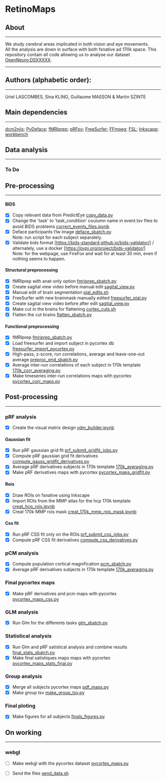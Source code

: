 # RetinoMaps
## About
---
We study cerebral areas implicated in both vision and eye movements.</br>
All the analysis are down in surface with both fsnative ad 170k space.
This repository contain all code allowing us to analyse our dataset [OpenNeuro:DSXXXXX](https://openneuro.org/datasets/dsXXXX).</br>

---
## Authors (alphabetic order): 
---
Uriel LASCOMBES, Sina KLING, Guillaume MASSON & Martin SZINTE

## Main dependencies
---
[dcm2niix](https://github.com/rordenlab/dcm2niix); 
[PyDeface](https://github.com/poldracklab/pydeface); 
[fMRIprep](https://fmriprep.org/en/stable/); 
[pRFpy](https://github.com/VU-Cog-Sci/prfpy); 
[FreeSurfer](https://surfer.nmr.mgh.harvard.edu/);
[FFmpeg](https://ffmpeg.org/);
[FSL](https://fsl.fmrib.ox.ac.uk);
[Inkscape](https://inkscape.org/);
[workbench](https://humanconnectome.org/software/connectome-workbench)
</br>


## **Data analysis**
---

### To Do 


## Pre-processing
---
#### BIDS
- [x] Copy relevant data from PredictEye [copy_data.py](analysis_code/preproc/bids/bids_copy_data.sh) 
- [x] Change the 'task' to 'task_condition' coulumn name in event.tsv files to avoid BIDS problems [correct_events_files.ipynb](analysis_code/preproc/bids/correct_events_files.ipynb)
- [x] Deface participants t1w image [deface_sbatch.py](analysis_code/preproc/bids/deface_sbatch.py) 
    </br>Note: run script for each subject separately.
- [x] Validate bids format [https://bids-standard.github.io/bids-validator/] / alternately, use a docker [https://pypi.org/project/bids-validator/]
    </br>Note: for the webpage, use FireFox and wait for at least 30 min, even if nothing seems to happen.

#### Structural preprocessing
- [x] fMRIprep with anat-only option [fmriprep_sbatch.py](analysis_code/preproc/functional/fmriprep_sbatch.py)
- [x] Create sagital view video before manual edit [sagital_view.py](analysis_code/preproc/anatomical/sagital_view.py)
- [x] Manual edit of brain segmentation [pial_edits.sh](analysis_code/preproc/anatomical/pial_edits.sh)
- [x] FreeSurfer with new brainmask manually edited [freesurfer_pial.py](analysis_code/preproc/anatomical/freesurfer_pial.py)
- [x] Create sagital view video before after edit [sagital_view.py](analysis_code/preproc/anatomical/sagital_view.py)
- [x] Make cut in the brains for flattening [cortex_cuts.sh](analysis_code/preproc/anatomical/cortex_cuts.sh)
- [x] Flatten the cut brains [flatten_sbatch.py](analysis_code/preproc/anatomical/flatten_sbatch.py)

#### Functional preprocessing
- [x] fMRIprep [fmriprep_sbatch.py](analysis_code/preproc/functional/fmriprep_sbatch.py)
- [x] Load freesurfer and import subject in pycortex db [freesurfer_import_pycortex.py](analysis_code/preproc/functional/freesurfer_import_pycortex.py)
- [x] High-pass, z-score, run correlations, average and leave-one-out average [preproc_end_sbatch.py](analysis_code/preproc/functional/preproc_end_sbatch.py) 
- [x] Average inter-run correlations of each subject in 170k template [170k_corr_averaging.py](analysis_code/preproc/functional/170k_corr_averaging.py) 
- [x] Make timeseries inter-run correlations maps with pycortex [pycortex_corr_maps.py](analysis_code/preproc/functional/pycortex_corr_maps.py)

## Post-processing
---
### **pRF analysis**
- [x] Create the visual matrix design [vdm_builder.ipynb](analysis_code/postproc/prf/fit/vdm_builder.ipynb)

#### Gaussian fit
- [x] Run pRF gaussian grid fit [prf_submit_gridfit_jobs.py](analysis_code/postproc/prf/fit/prf_submit_gridfit_jobs.py)
- [x] Compute pRF gaussian grid fit derivatives [compute_gauss_gridfit_derivatives.py](analysis_code/postproc/prf/postfit/compute_gauss_gridfit_derivatives.py) 
- [x] Average pRF derivatives subjects in 170k template [170k_averaging.py](analysis_code/postproc/prf/postfit/170k_averaging.py) 
- [x] Make pRF derivatives maps with pycortex [pycortex_maps_gridfit.py](analysis_code/postproc/prf/postfit/pycortex_maps_gridfit.py)

#### Rois
- [x] Draw ROIs on fsnative using Inkscape
- [x] Import ROIs from the MMP atlas for the hcp 170k template [creat_hcp_rois.ipynb](analysis_code/atlas/creat_hcp_rois.ipynb)
- [x] Creat 170k MMP rois mask [creat_170k_mmp_rois_mask.ipynb](analysis_code/atlas/creat_170k_mmp_rois_mask.ipynb)

#### Css fit
- [x] Run pRF CSS fit only on the ROIs [prf_submit_css_jobs.py](analysis_code/postproc/prf/fit/prf_submit_css_jobs.py)
- [x] Compute pRF CSS fit derivatives [compute_css_derivatives.py](analysis_code/postproc/prf/postfit/compute_css_derivatives.py)

### **pCM analysis**
- [x] Compute population cortical magnification [pcm_sbatch.py](analysis_code/postproc/pcm/pcm_sbatch.py)
- [x] Average pRF derivatives subjects in 170k template [170k_averaging.py](analysis_code/postproc/prf/postfit/170k_averaging.py) 

### **Final pycortex maps** 
- [x] Make pRF derivatives and pcm maps with pycortex [pycortex_maps_css.py](analysis_code/postproc/prf/postfit/pycortex_maps_css.py)

### **GLM analysis**
- [x] Run Glm for the differents tasks [glm_sbatch.py](analysis_code/postproc/glm/glm_sbatch.py)

### **Statistical analysis**
- [x] Run Glm and pRF satistical analysis and combine results [final_stats_sbatch.py](analysis_code/postproc/stats/final_stats_sbatch.py)
- [x] Make final satistiques maps maps with pycortex [pycortex_maps_stats_final.py](analysis_code/postproc/prf/postfit/pycortex_maps_stats_final.py)

### **Group analysis**
- [x] Merge all subjects pycortex maps [pdf_maps.py](analysis_code/postproc/pdf_maps.py)
- [x] Make group tsv [make_group_tsv.py](analysis_code/postproc/prf/postfit/make_group_tsv.py)

### **Final ploting**
- [x] Make figures for all subjects [finals_figures.py](analysis_code/postproc/prf/postfit/finals_figures.py)



## On working
---
 
### webgl
- [ ] Make webgl with the pycortex dataset [pycortex_maps.py](analysis_code/postproc/prf/webgl/pycortex_webgl.py)
- [ ] Send the files [send_data.sh](analysis_code/postproc/prf/webgl/send_data.sh)

